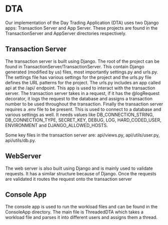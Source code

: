 # DTA

Our implementation of the Day Trading Application (DTA) uses two Django apps: Transaction Server and App Server. These projects are found in the TransactionServer and AppServer directories respectively.


## Transaction Server
The transaction server is built using Django. The root of the project can be found in TransactionServer/TransactionServer. This contain Django generated (modified by us) files, most importantly settings.py and urls.py. The settings file has various settings for the project and the urls.py file defines the URL patterns for the project. The urls.py includes an app called api at the /api/ endpoint. This app is used to interact with the transaction server. The transaction server takes in a request, if it has the @logRequest decorator, it logs the request to the database and assigns a transaction number to be used throughout the transaction. Finally the transaction server requires a .env file to be present. This is used to connect to a database and various settings as well. It needs values like DB_CONNECTION_STRING, DB_CONNECTION_TYPE, SECRET_KEY, DEBUG, LOG, HARD_CODED_USER, ENVIRONMENT and DJANGO_ALLOWED_HOSTS.

Some key files in the transaction server are: api/views.py, api/utils/user.py, api/utils/db.py. 

## WebServer

The web server is also built using Django and is mainly used to validate requests. It has a similar structure because of Django. Once the requests are validated it routes the request onto the transaction server

## Console App

The console app is used to run the workload files and can be found in the ConsoleApp directory. The main file is ThreadedDTA which takes a workload file and parses it into different users and assigns them a thread. 